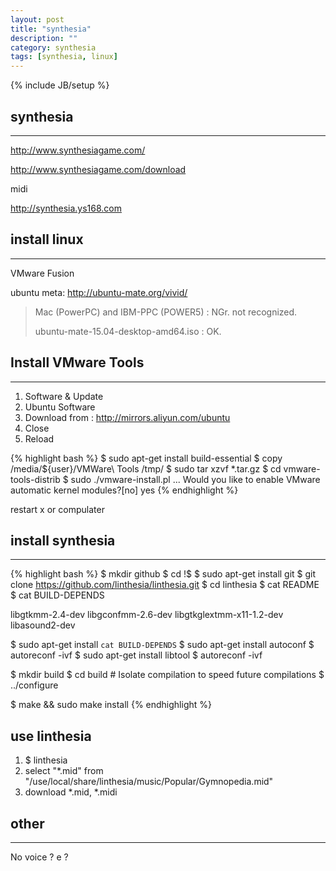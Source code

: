 ```yaml
---
layout: post
title: "synthesia"
description: ""
category: synthesia
tags: [synthesia, linux]
---
```

{% include JB/setup %}

## synthesia
---

<http://www.synthesiagame.com/>

<http://www.synthesiagame.com/download>

midi

<http://synthesia.ys168.com>

## install linux
---

VMware Fusion

ubuntu meta: <http://ubuntu-mate.org/vivid/>

> Mac (PowerPC) and IBM-PPC (POWER5) : NGr. not recognized.
> 
> ubuntu-mate-15.04-desktop-amd64.iso : OK.

## Install VMware Tools
---

1. Software & Update
1. Ubuntu Software
1. Download from : http://mirrors.aliyun.com/ubuntu
1. Close
1. Reload

{% highlight bash %}
$ sudo apt-get install build-essential
$ copy /media/${user}/VMWare\ Tools /tmp/
$ sudo tar xzvf *.tar.gz
$ cd vmware-tools-distrib
$ sudo ./vmware-install.pl
... Would you like to enable VMware automatic kernel modules?[no] yes
{% endhighlight %}

restart x or compulater

## install synthesia
---

{% highlight bash %}
$ mkdir github
$ cd !$
$ sudo apt-get install git
$ git clone https://github.com/linthesia/linthesia.git
$ cd linthesia
$ cat README
$ cat BUILD-DEPENDS

libgtkmm-2.4-dev
libgconfmm-2.6-dev
libgtkglextmm-x11-1.2-dev
libasound2-dev

$ sudo apt-get install `cat BUILD-DEPENDS`
$ sudo apt-get install autoconf
$ autoreconf -ivf
$ sudo apt-get install libtool
$ autoreconf -ivf

$ mkdir build
$ cd build     # Isolate compilation to speed future compilations
$ ../configure

$ make && sudo make install
{% endhighlight %}

## use linthesia

1. $ linthesia
1. select "*.mid" from "/use/local/share/linthesia/music/Popular/Gymnopedia.mid"
1. download *.mid, *.midi

## other
---

No voice ? e ?
